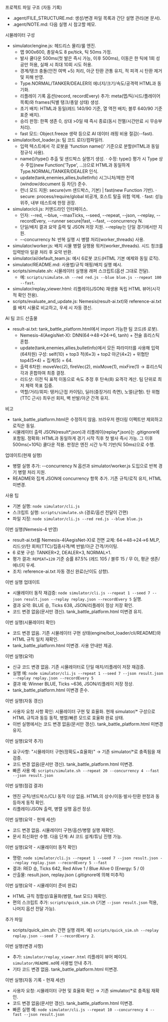 프로젝트 파일 구조 (자동 기록)

- .agent/FILE_STRUCTURE.md: 생성/변경 파일 목록과 간단 설명 관리(본 문서).
- .agent/NOTE.md: 다음 실행 시 참고할 메모.

시뮬레이터 구성
- simulator/engine.js: 헤드리스 물리/룰 엔진.
  - 맵 900x600, 총알속도 8 px/tick, 틱 50ms 가정.
  - 발사 쿨다운 500ms(첫 발은 즉시 가능, 이후 500ms), 이동은 한 틱에 1회 성공만 허용, 실패 시 최대 10회 시도 허용.
  - 경계/탱크 충돌(안전 여백 +5) 처리, 아군 탄환 관통 유지, 적 피격 시 탄환 제거 및 피해 반영.
  - Type.NORMAL/TANKER/DEALER의 에너지/크기/속도/공격력 HTML과 동기화.
  - 리플레이 기록 옵션(record, recordEvery) 추가: meta(맵/틱/시드/플레이어 목록)와 frames(틱별 탱크/총알 상태) 생성.
  - 초기 배치: HTML과 동일(레드 140/90 기준, 열 역전 배치; 블루 640/90 기준 표준 배치).
  - 승리 판정: 한쪽 생존 0, 상대 >0일 때 즉시 종료(동시 전멸/시간만료 시 무승부 처리).
  - fast 모드: Object.freeze 생략 등으로 AI 데이터 래핑 비용 절감(--fast).
- simulator/bot_loader.js: 팀 코드 로더/컴파일러.
  - 입력 텍스트에서 각 로봇을 'function name()' 기준으로 분할(HTML과 동일 정규식 사용).
  - name()/type() 추출 및 샌드박스 실행기 생성.
    · 수정: type() 평가 시 Type 상수 주입(new Function('Type', ...))으로 HTML과 동일하게 Type.NORMAL/TANKER/DEALER 인식.
  - update(tank,enemies,allies,bulletInfo) 시그니처/제한 전역(window/document 등 차단) 준수.
  - 런너 모드 지원: secure(vm 샌드박스, 기본) | fast(new Function 기반).
    · secure: process/require/global 비공개, 호스트 탈출 위험 억제.
    · fast: 성능 위주, 내부 테스트에 한정 권장.
- simulator/cli.js: 커맨드라인 인터페이스.
  - 인자: --red, --blue, --maxTicks, --seed, --repeat, --json, --replay, --recordEvery, --runner secure|fast, --fast, --concurrency N.
  - 단일/배치 결과 요약 출력 및 JSON 저장 지원. --replay는 단일 경기에서만 지원.
  - --concurrency N: 반복 실행 시 병렬 처리(worker_threads) 사용.
- simulator/worker.js: 배치 시뮬 병렬 실행용 워커(worker_threads). 시드 청크를 입력받아 일괄 처리 후 요약 반환.
- simulator/ai/default_team.js: 예시 6로봇 코드(HTML 기본 예제와 동일 로직).
- simulator/README.md: 사용법/규칙 매핑/배치 실행 예시.
 - scripts/simulate.sh: 시뮬레이터 실행용 래퍼 스크립트(옵션 그대로 전달).
   - 예: `scripts/simulate.sh --red red.js --blue blue.js --repeat 100 --fast`.
- simulator/replay_viewer.html: 리플레이(JSON) 재생용 독립 HTML 뷰어(시각적 확인 전용).
 - scripts/evaluate_and_update.js: Nemesis(result-ai.txt)와 reference-ai.txt를 배치 시뮬로 비교하고, 우세 시 자동 갱신.

AI 팀 코드 산출물
- result-ai.txt: tank_battle_platform.html에서 import 가능한 팀 코드(6 로봇).
  - Nemesis-4(AegisNet-X): DNN(64→48→24→6, tanh) + 전술 휴리스틱 혼합.
  - update(tank,enemies,allies,bulletInfo)에서 모든 파라미터를 사용해 입력(64차원) 구성:
    self(10) + top3 적(6×3) + top2 아군(4×2) + 위협탄 top4(5×4) + 집계(5) = 64.
  - 출력 6차원: moveVec(2), fireVec(2), mixMove(1), mixFire(1) → 휴리스틱 각과 혼합하여 최종 결정.
  - 리드샷: 이전 틱 표적 이동으로 속도 추정 후 탄속(8) 요격각 계산. 팀 단위로 최저 체력 목표 집중.
  - 역할/거리/회피: 탱커(근접 카이팅), 딜러(중장거리 측면), 노멀(균형). 탄 위협(TTC 근사) 최우선 회피, 벽 반발/아군 간격 유지.

비고
- tank_battle_platform.html은 수정하지 않음. 브라우저 렌더링 이펙트만 제외하고 로직은 동일.
- 시뮬레이터 출력 JSON(result*.json)과 리플레이(replay*.json)는 .gitignore에 포함됨.
정확화: HTML과 동일하게 경기 시작 직후 첫 발사 즉시 가능. 그 이후 500ms(=10틱) 쿨다운 적용. 판정은 엔진 시간 누적 기반(틱 50ms)으로 수행.

업데이트(현재 실행)
- 병렬 실행 추가: --concurrency N 옵션과 simulator/worker.js 도입으로 반복 경기 병렬 처리 지원.
- README와 집계 JSON에 concurrency 항목 추가. 기존 규칙/로직 유지, HTML 미변경.

사용 팁
- 기본 실행: `node simulator/cli.js`
- 스크립트 실행: `scripts/simulate.sh` (경로/옵션 전달이 간편)
- 파일 지정: `node simulator/cli.js --red red.js --blue blue.js`

이번 실행(Nemesis-4 반영)
- result-ai.txt를 Nemesis-4(AegisNet-X)로 전면 교체: 64→48→24→6 MLP, 리드샷/탄 회피(TTC)/집중사격/벽 반발/아군 간격/카이팅.
- 6 로봇 구성: TANKER×2, DEALER×3, NORMAL×1.
- 평가 결과: `REPEAT=120` 기준 승률 87.5% (레드 105 / 블루 15 / 무 0), 평균 생존/에너지 우세.
- 조치: reference-ai.txt 자동 갱신 완료(난이도 상향).

이번 실행 업데이트
- 시뮬레이터 동작 재검증: `node simulator/cli.js --repeat 1 --seed 7 --json result.json --replay replay.json --recordEvery 5` 실행.
- 결과 요약: BLUE 승, Ticks 638, JSON/리플레이 정상 저장 확인.
- 코드 변경 없음(문서만 갱신). tank_battle_platform.html 미변경 유지.

이번 실행(시뮬레이터 확인)
- 코드 변경 없음. 기존 시뮬레이터 구현 상태(engine/bot_loader/cli/README)와 HTML 규칙 일치 재확인.
- tank_battle_platform.html 미변경. 사용 안내만 제공.

이번 실행(요약)
- 신규 코드 변경 없음. 기존 시뮬레이터로 단일 매치/리플레이 저장 재검증.
- 실행 예: `node simulator/cli.js --repeat 1 --seed 7 --json result.json --replay replay.json --recordEvery 5`
- 결과 예: Winner BLUE, Ticks ~636, JSON/리플레이 저장 정상.
- tank_battle_platform.html 미변경 준수.

이번 실행(자동 갱신)
- 사용자 요청 사항 확인: 시뮬레이터 구현 및 효율화. 현재 simulator/* 구성으로 HTML 규칙과 동등 동작, 병렬/빠른 모드로 효율화 완료 상태.
- 이번 실행에서는 코드 변경 없음(문서만 갱신). tank_battle_platform.html 미변경 유지.

이번 실행(요약 추가)
- 요구사항: "시뮬레이터 구현(정확도+효율화)" → 기존 simulator/*로 충족됨을 재검증.
- 코드 변경 없음(문서만 갱신). tank_battle_platform.html 미변경.
- 빠른 사용 예: `scripts/simulate.sh --repeat 20 --concurrency 4 --fast --json result.json`

이번 실행(점검 결과)
- 엔진 규칙/샌드박스/CLI 동작 이상 없음. HTML의 상수/이동·발사·탄환 판정과 동등하게 동작 확인.
- 리플레이/JSON 출력, 병렬 실행 옵션 정상.

이번 실행(요약 - 현재 세션)
- 코드 변경 없음. 시뮬레이터 구현/옵션/병렬 실행 재확인.
- 문서 최신화만 수행. 다음 단계: AI 코드 설계/튜닝 진행 가능.

이번 실행(요약 - 시뮬레이터 동작 확인)
- 명령: `node simulator/cli.js --repeat 1 --seed 7 --json result.json --replay replay.json --recordEvery 5 --fast`
- 결과: RED 승, Ticks 642, Red Alive 1 / Blue Alive 0 (Energy: 5 / 0)
- 산출물: result.json, replay.json (.gitignore에 의해 미추적)

이번 실행(요약 - 시뮬레이터 준비 완료)
- HTML 규칙 정합성/효율화(병렬, fast 모드) 재확인.
- 편의 스크립트 추가: `scripts/quick_sim.sh` (기본 `--json result.json` 적용, 나머지 옵션 전달 가능).

추가 파일
- scripts/quick_sim.sh: 간편 실행 래퍼. 예) `scripts/quick_sim.sh --replay replay.json --seed 7 --recordEvery 2`.

이번 실행(변경 사항)
- 추가: `simulator/replay_viewer.html` 리플레이 뷰어 페이지. `simulator/README.md`에 사용법 안내 추가.
- 기타 코드 변경 없음. tank_battle_platform.html 미변경.

이번 실행(자동 기록 - 현재 세션)
- 사용자 요청: 시뮬레이터 구현 및 효율화 확인 → 기존 simulator/*로 충족됨 재확인.
- 코드 변경 없음(문서만 갱신). tank_battle_platform.html 미변경.
- 빠른 실행 예: `node simulator/cli.js --repeat 10 --concurrency 4 --fast --json result.json`
